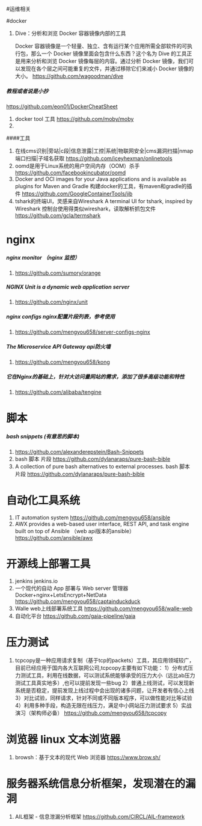 
#运维相关

#docker
1. Dive：分析和浏览 Docker 容器镜像内部的工具
   
   Docker 容器镜像是一个轻量、独立、含有运行某个应用所需全部软件的可执行包，那么一个 Docker 镜像里面会包含什么东西？这个名为 Dive 的工具正是用来分析和浏览 Docker 镜像每层的内容。通过分析 Docker 镜像，我们可以发现在各个层之间可能重复的文件，并通过移除它们来减小 Docker 镜像的大小。
https://github.com/wagoodman/dive

##### 教程或者说是小抄 
https://github.com/eon01/DockerCheatSheet
1.  docker tool 工具
https://github.com/moby/moby
1. 

####工具
1. 在线cms识别|旁站|c段|信息泄露|工控|系统|物联网安全|cms漏洞扫描|nmap端口扫描|子域名获取
https://github.com/iceyhexman/onlinetools
1. oomd是用于Linux系统的用户空间内存（OOM）杀手 
https://github.com/facebookincubator/oomd
1. Docker and OCI images for your Java applications and is available as plugins for Maven and Gradle 构建docker的工具，有maven和gradle的插件
https://github.com/GoogleContainerTools/jib
1. tshark的终端UI，灵感来自Wireshark A terminal UI for tshark, inspired by Wireshark 控制台使用得类似wireshark，读取解析抓包文件
https://github.com/gcla/termshark

# nginx

##### nginx monitor （nginx 监控）
1. https://github.com/sumory/orange

##### NGINX Unit is a dynamic web application server
1. https://github.com/nginx/unit

##### nginx configs nginx配置片段列表，参考使用
1. https://github.com/mengyou658/server-configs-nginx

#####  The Microservice API Gateway  api防火墙
1. https://github.com/mengyou658/kong

#####  它在Nginx的基础上，针对大访问量网站的需求，添加了很多高级功能和特性
1. https://github.com/alibaba/tengine


# 脚本

##### bash snippets (有意思的脚本)
1. https://github.com/alexanderepstein/Bash-Snippets
1. bash 脚本 片段 
https://github.com/dylanaraps/pure-bash-bible
1. A collection of pure bash alternatives to external processes.  bash 脚本 片段 
https://github.com/dylanaraps/pure-bash-bible

# 自动化工具系统
1. IT automation system
https://github.com/mengyou658/ansible
1. AWX provides a web-based user interface, REST API, and task engine built on top of Ansible （web api版本的ansible）
https://github.com/ansible/awx

# 开源线上部署工具
1. jenkins jenkins.io
1. 一个现代的自动 App 部署与 Web server 管理器 Docker+nginx+LetsEncrypt+NetData
https://github.com/mengyou658/captainduckduck
1. Walle web上线部署系统工具
https://github.com/mengyou658/walle-web
1. 自动化平台 
https://github.com/gaia-pipeline/gaia

# 压力测试
1. tcpcopy是一种应用请求复制（基于tcp的packets）工具，其应用领域较广，目前已经应用于国内各大互联网公司,tcpcopy主要有如下功能： 1）分布式压力测试工具，利用在线数据，可以测试系统能够承受的压力大小（远比ab压力测试工具真实地多）,也可以提前发现一些bug 2）普通上线测试，可以发现新系统是否稳定，提前发现上线过程中会出现的诸多问题，让开发者有信心上线 3）对比试验，同样请求，针对不同或不同版本程序，可以做性能对比等试验 4）利用多种手段，构造无限在线压力，满足中小网站压力测试要求 5）实战演习（架构师必备）
https://github.com/mengyou658/tcpcopy

# 浏览器 linux 文本浏览器
1. browsh：基于文本的现代 Web 浏览器
https://www.brow.sh/

# 服务器系统信息分析框架，发现潜在的漏洞
1. AIL框架 - 信息泄漏分析框架
https://github.com/CIRCL/AIL-framework
